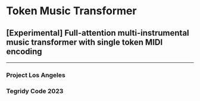 # Token Music Transformer
## [Experimental] Full-attention multi-instrumental music transformer with single token MIDI encoding

***

### Project Los Angeles
### Tegridy Code 2023
